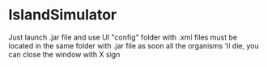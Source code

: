 # IslandSimulator
Just launch .jar file and use UI
"config" folder with .xml files must be located in the same folder with .jar file
as soon all the organisms 'll die, you can close the window with X sign
